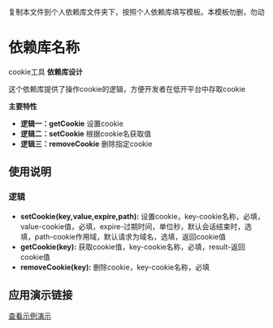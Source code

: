 复制本文件到个人依赖库文件夹下，按照个人依赖库填写模板。本模板勿删，勿动
# 依赖库名称
cookie工具
**依赖库设计**

这个依赖库提供了操作cookie的逻辑，方便开发者在低开平台中存取cookie

**主要特性**

- **逻辑一：getCookie** 设置cookie
- **逻辑二：setCookie** 根据cookie名获取值
- **逻辑三：removeCookie** 删除指定cookie

## 使用说明

### 逻辑

- **setCookie(key,value,expire,path):** 设置cookie，key-cookie名称，必填，value-cookie值，必填，expire-过期时间，单位秒，默认会话结束时，选填，path-cookie作用域，默认请求为域名，选填，返回cookie值
- **getCookie(key):** 获取cookie值，key-cookie名称，必填，result-返回cookie值
- **removeCookie(key):** 删除cookie，key-cookie名称，必填

## 应用演示链接

[查看示例演示](https://dev-helloworld-jorchi.app.codewave.163.com/dashboard/cookieUtil)
